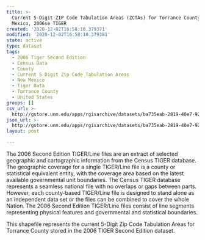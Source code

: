 ```yaml
---
title: >-
  Current 5-Digit ZIP Code Tabulation Areas (ZCTAs) for Torrance County, New
  Mexico, 2006se TIGER
created: '2020-12-02T16:58:10.379371'
modified: '2020-12-02T16:58:10.379381'
state: active
type: dataset
tags:
  - 2006 Tiger Second Edition
  - Census Data
  - County
  - Current 5 Digit Zip Code Tabulation Areas
  - New Mexico
  - Tiger Data
  - Torrance County
  - United States
groups: []
csv_url: >-
  http://gstore.unm.edu/apps/rgisarchive/datasets/ba735eab-2819-40e7-92f7-1b2cadbf4c6e/tgr2006se_torr_zcta5cu.derived.csv
json_url: >-
  http://gstore.unm.edu/apps/rgisarchive/datasets/ba735eab-2819-40e7-92f7-1b2cadbf4c6e/tgr2006se_torr_zcta5cu.derived.json
layout: post

---
```

The 2006 Second Edition TIGER/Line files are an extract of selected geographic and cartographic information from the Census TIGER database.  The geographic coverage for a single TIGER/Line file is a county or statistical equivalent entity, with the coverage area based on the latest available governmental unit boundaries. The Census TIGER database represents a seamless national file with no overlaps or gaps between parts.  However, each county-based TIGER/Line file is designed to stand alone as an independent data set or the files can be combined to cover the whole Nation.  The 2006 Second Edition  TIGER/Line files consist of line segments representing physical features and governmental and statistical boundaries.  

This shapefile represents the current 5-Digit Zip Code Tabulation Areas for Torrance County stored in the 2006 TIGER Second Edition dataset.
